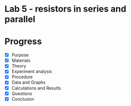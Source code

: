 # Lab 5 - resistors in series and parallel


# Progress
- [x] Purpose
- [x] Materials
- [x] Theory 
- [x] Experiment analysis 
- [x] Procedure
- [x] Data and Graphs
- [x] Calculations and Results
- [x] Questions
- [x] Conclusion
